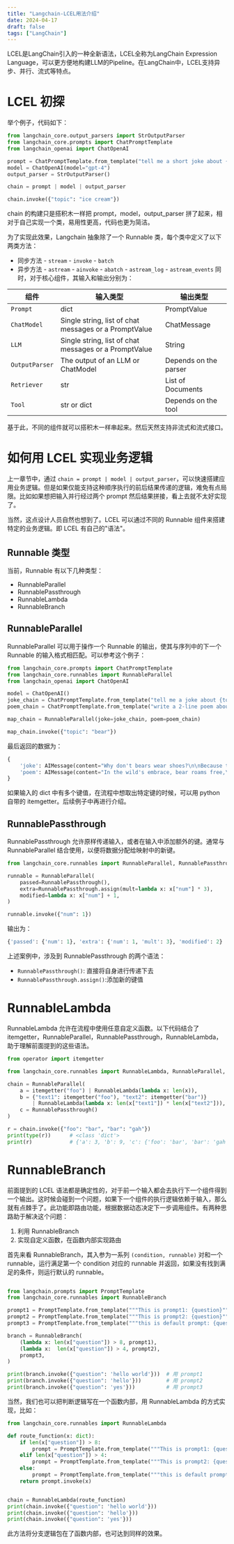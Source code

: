 ```yaml
---
title: "Langchain-LCEL用法介绍"
date: 2024-04-17
draft: false
tags: ["LangChain"]
---
```


LCEL是LangChain引入的一种全新语法，LCEL全称为LangChain Expression Language，可以更方便地构建LLM的Pipeline。在LangChain中，LCEL支持异步、并行、流式等特点。

# LCEL 初探



举个例子，代码如下：

```python
from langchain_core.output_parsers import StrOutputParser
from langchain_core.prompts import ChatPromptTemplate
from langchain_openai import ChatOpenAI

prompt = ChatPromptTemplate.from_template("tell me a short joke about {topic}")
model = ChatOpenAI(model="gpt-4")
output_parser = StrOutputParser()

chain = prompt | model | output_parser

chain.invoke({"topic": "ice cream"})
```

chain 的构建只是搭积木一样把 prompt，model，output_parser 拼了起来，相对于自己实现一个类，易用性更高，代码也更为简洁。

为了实现此效果，Langchain 抽象除了一个 Runnable 类，每个类中定义了以下两类方法：

- 同步方法 - `stream` - `invoke` - `batch`
- 异步方法 - `astream` - `ainvoke` - `abatch` - `astream_log` - `astream_events`
  同时，对于核心组件，其输入和输出分别为：

| 组件           | 输入类型                                              | 输出类型              |
| -------------- | ----------------------------------------------------- | --------------------- |
| `Prompt`       | dict                                                  | PromptValue           |
| `ChatModel`    | Single string, list of chat messages or a PromptValue | ChatMessage           |
| `LLM`          | Single string, list of chat messages or a PromptValue | String                |
| `OutputParser` | The output of an LLM or ChatModel                     | Depends on the parser |
| `Retriever`    | str                                                   | List of Documents     |
| `Tool`         | str or dict                                           | Depends on the tool   |

基于此，不同的组件就可以搭积木一样串起来。然后天然支持非流式和流式接口。

# 如何用 LCEL 实现业务逻辑

上一章节中，通过 `chain = prompt | model | output_parser`，可以快速搭建应用业务逻辑。但是如果仅能支持这种顺序执行的前后结果传递的逻辑，难免有点局限。比如如果想把输入并行经过两个 prompt 然后结果拼接，看上去就不太好实现了。

当然，这点设计人员自然也想到了。LCEL 可以通过不同的 Runnable 组件来搭建特定的业务逻辑。即 LCEL 有自己的"语法"。

## Runnable 类型

当前，Runnable 有以下几种类型：

- RunnableParallel
- RunnablePassthrough
- RunnableLambda
- RunnableBranch

## RunnableParallel

RunnableParallel 可以用于操作一个 Runnable 的输出，使其与序列中的下一个 Runnable 的输入格式相匹配。可以参考这个例子：

```python
from langchain_core.prompts import ChatPromptTemplate
from langchain_core.runnables import RunnableParallel
from langchain_openai import ChatOpenAI

model = ChatOpenAI()
joke_chain = ChatPromptTemplate.from_template("tell me a joke about {topic}") | model
poem_chain = ChatPromptTemplate.from_template("write a 2-line poem about {topic}") | model

map_chain = RunnableParallel(joke=joke_chain, poem=poem_chain)

map_chain.invoke({"topic": "bear"})
```

最后返回的数据为：

```python
{
    'joke': AIMessage(content="Why don't bears wear shoes?\n\nBecause they have bear feet!"),
    'poem': AIMessage(content="In the wild's embrace, bear roams free,\nStrength and grace, a majestic decree.")
}
```

如果输入的 dict 中有多个键值，在流程中想取出特定键的时候，可以用 python 自带的 itemgetter。后续例子中再进行介绍。

## RunnablePassthrough

RunnablePassthrough 允许原样传递输入，或者在输入中添加额外的键。通常与 RunnableParallel 结合使用，以便将数据分配给映射中的新键。

```python
from langchain_core.runnables import RunnableParallel, RunnablePassthrough

runnable = RunnableParallel(
    passed=RunnablePassthrough(),
    extra=RunnablePassthrough.assign(mult=lambda x: x["num"] * 3),
    modified=lambda x: x["num"] + 1,
)

runnable.invoke({"num": 1})
```

输出为：

```python
{'passed': {'num': 1}, 'extra': {'num': 1, 'mult': 3}, 'modified': 2}
```

上述案例中，涉及到 RunnablePassthrough 的两个语法：

- `RunnablePassthrough()`: 直接将自身进行传递下去
- `RunnablePassthrough.assign()`:添加新的键值

# RunnableLambda

RunnableLambda 允许在流程中使用任意自定义函数。以下代码结合了 itemgetter，RunnableParallel，RunnablePassthrough，RunnableLambda，助于理解前面提到的这些语法。

```python
from operator import itemgetter

from langchain_core.runnables import RunnableLambda, RunnableParallel, RunnablePassthrough

chain = RunnableParallel(
    a = itemgetter("foo") | RunnableLambda(lambda x: len(x)),
    b = {"text1": itemgetter("foo"), "text2": itemgetter("bar")}
        | RunnableLambda(lambda x: len(x["text1"]) * len(x["text2"])),
    c = RunnablePassthrough()
)

r = chain.invoke({"foo": "bar", "bar": "gah"})
print(type(r))      # <class 'dict'>
print(r)            # {'a': 3, 'b': 9, 'c': {'foo': 'bar', 'bar': 'gah'}}
```

# RunnableBranch

前面提到的 LCEL 语法都是确定性的，对于前一个输入都会去执行下一个组件得到一个输出。这时候会碰到一个问题，如果下一个组件的执行逻辑依赖于输入，那么就有点棘手了。此功能即路由功能，根据数据动态决定下一步调用组件。有两种思路助于解决这个问题：

1. 利用 RunnableBranch
2. 实现自定义函数，在函数内部实现路由

首先来看 RunnableBranch，其入参为一系列 `(condition, runnable)` 对和一个 runnable，运行满足第一个 condition 对应的 runnable 并返回，如果没有找到满足的条件，则运行默认的 runnable。

```python

from langchain.prompts import PromptTemplate
from langchain_core.runnables import RunnableBranch

prompt1 = PromptTemplate.from_template("""This is prompt1: {question}""")
prompt2 = PromptTemplate.from_template("""This is prompt2: {question}""")
prompt3 = PromptTemplate.from_template("""this is default prompt: {question}""")

branch = RunnableBranch(
    (lambda x: len(x["question"]) > 8, prompt1),
    (lambda x:  len(x["question"]) > 4, prompt2),
    prompt3,
)

print(branch.invoke({"question": 'hello world'}))  # 用 prompt1
print(branch.invoke({"question": 'hello'}))        # 用 prompt2
print(branch.invoke({"question": 'yes'}))          # 用 prompt3
```

当然，我们也可以把判断逻辑写在一个函数内部，用 RunnableLambda 的方式实现，比如：

```python
from langchain_core.runnables import RunnableLambda

def route_function(x: dict):
    if len(x["question"]) > 8:
        prompt = PromptTemplate.from_template("""This is prompt1: {question}""")
    elif len(x["question"]) > 4:
        prompt = PromptTemplate.from_template("""This is prompt2: {question}""")
    else:
        prompt = PromptTemplate.from_template("""this is default prompt: {question}""")
    return prompt.invoke(x)


chain = RunnableLambda(route_function)
print(chain.invoke({"question": 'hello world'}))
print(chain.invoke({"question": 'hello'}))
print(chain.invoke({"question": 'yes'}))
```

此方法将分支逻辑包在了函数内部，也可达到同样的效果。
